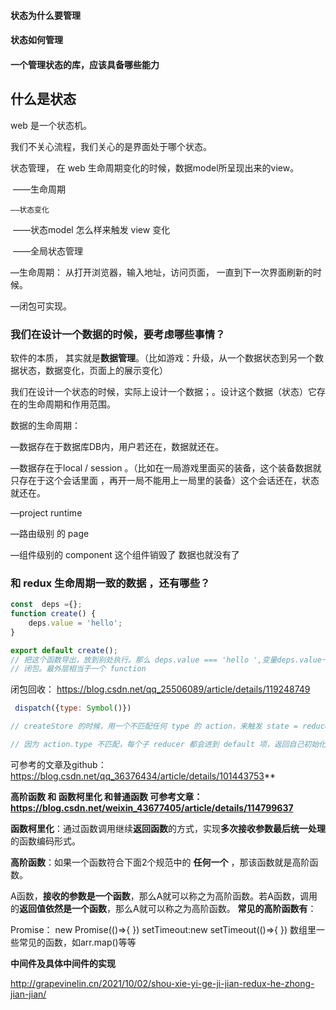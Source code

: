 #### 状态为什么要管理

#### 状态如何管理

#### 一个管理状态的库，应该具备哪些能力



## 什么是状态

web 是一个状态机。

我们不关心流程，我们关心的是界面处于哪个状态。

状态管理， 在 web 生命周期变化的时候，数据model所呈现出来的view。

​	——生命周期

 	——状态变化

​	——状态model 怎么样来触发 view 变化

​	——全局状态管理

—生命周期： 从打开浏览器，输入地址，访问页面， 一直到下一次界面刷新的时候。

—闭包可实现。

### 我们在设计一个数据的时候，要考虑哪些事情？

软件的本质， 其实就是**数据管理**。（比如游戏：升级，从一个数据状态到另一个数据状态，数据变化，页面上的展示变化）

我们在设计一个状态的时候，实际上设计一个数据；。设计这个数据（状态）它存在的生命周期和作用范围。

数据的生命周期：

—数据存在于数据库DB内，用户若还在，数据就还在。

—数据存在于local / session 。（比如在一局游戏里面买的装备，这个装备数据就只存在于这个会话里面 ，再开一局不能用上一局里的装备）这个会话还在，状态就还在。

—project runtime

—路由级别 的  page

—组件级别的 component 这个组件销毁了 数据也就没有了

###  和 redux 生命周期一致的数据 ，还有哪些？

```js
const  deps ={};
function create() {
    deps.value = 'hello';
}

export default create();
// 把这个函数导出，放到别处执行。那么 deps.value === 'hello ',变量deps.value一直不会消失 
// 闭包。最外层相当于一个 function
```

闭包回收： https://blog.csdn.net/qq_25506089/article/details/119248749



```js
 dispatch({type: Symbol()})

// createStore 的时候，用一个不匹配任何 type 的 action，来触发 state = reducer(state, action)

// 因为 action.type 不匹配，每个子 reducer 都会进到 default 项，返回自己初始化的 state，这样就获得了初始化的 state 树了
```

可参考的文章及github： https://blog.csdn.net/qq_36376434/article/details/101443753**



**高阶函数  和 函数柯里化 和普通函数 可参考文章：https://blog.csdn.net/weixin_43677405/article/details/114799637**

**函数柯里化**：通过函数调用继续**返回函数**的方式，实现**多次接收参数最后统一处理**的函数编码形式。

**高阶函数**：如果一个函数符合下面2个规范中的 **任何一个** ，那该函数就是高阶函数。

​	A函数，**接收的参数是一个函数**，那么A就可以称之为高阶函数。
​	若A函数，调用的**返回值依然是一个函数**，那么A就可以称之为高阶函数。
**常见的高阶函数有**：

Promise：  new Promise(()=>{ })
setTimeout:new setTimeout(()=>{ })
数组里一些常见的函数，如arr.map()等等

**中间件及具体中间件的实现**

http://grapevinelin.cn/2021/10/02/shou-xie-yi-ge-ji-jian-redux-he-zhong-jian-jian/